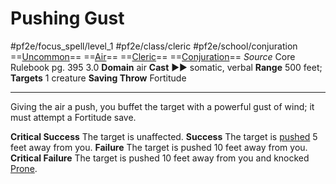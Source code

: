 # Pushing Gust
#pf2e/focus_spell/level_1 #pf2e/class/cleric #pf2e/school/conjuration 
==[Uncommon](../../../../../TTRPGShare-Pathfinder-2E-Vault/rules/traits/uncommon.md)== ==[Air](../../../../../TTRPGShare-Pathfinder-2E-Vault/rules/traits/air.md)== ==[Cleric](../../../../../TTRPGShare-Pathfinder-2E-Vault/rules/traits/cleric.md)== ==[Conjuration](../../../../../TTRPGShare-Pathfinder-2E-Vault/rules/traits/conjuration.md)==
*Source* Core Rulebook pg. 395 3.0
**Domain** air
**Cast** ►► somatic, verbal
**Range** 500 feet; **Targets** 1 creature
**Saving Throw** Fortitude

---
Giving the air a push, you buffet the target with a powerful gust of wind; it must attempt a Fortitude save.

**Critical Success** The target is unaffected.
**Success** The target is [pushed](../../../Rules/Forced%20Movement.md) 5 feet away from you.
**Failure** The target is pushed 10 feet away from you.
**Critical Failure** The target is pushed 10 feet away from you and knocked [Prone](../../../Conditions/Prone.md).